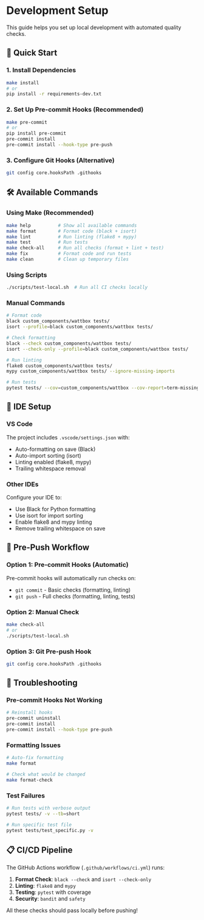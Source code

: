 # Development Setup

This guide helps you set up local development with automated quality checks.

## 🚀 Quick Start

### 1. Install Dependencies
```bash
make install
# or
pip install -r requirements-dev.txt
```

### 2. Set Up Pre-commit Hooks (Recommended)
```bash
make pre-commit
# or
pip install pre-commit
pre-commit install
pre-commit install --hook-type pre-push
```

### 3. Configure Git Hooks (Alternative)
```bash
git config core.hooksPath .githooks
```

## 🛠️ Available Commands

### Using Make (Recommended)
```bash
make help          # Show all available commands
make format        # Format code (black + isort)
make lint          # Run linting (flake8 + mypy)
make test          # Run tests
make check-all     # Run all checks (format + lint + test)
make fix           # Format code and run tests
make clean         # Clean up temporary files
```

### Using Scripts
```bash
./scripts/test-local.sh  # Run all CI checks locally
```

### Manual Commands
```bash
# Format code
black custom_components/wattbox tests/
isort --profile=black custom_components/wattbox tests/

# Check formatting
black --check custom_components/wattbox tests/
isort --check-only --profile=black custom_components/wattbox tests/

# Run linting
flake8 custom_components/wattbox tests/
mypy custom_components/wattbox tests/ --ignore-missing-imports

# Run tests
pytest tests/ --cov=custom_components/wattbox --cov-report=term-missing
```

## 🔧 IDE Setup

### VS Code
The project includes `.vscode/settings.json` with:
- Auto-formatting on save (Black)
- Auto-import sorting (isort)
- Linting enabled (flake8, mypy)
- Trailing whitespace removal

### Other IDEs
Configure your IDE to:
- Use Black for Python formatting
- Use isort for import sorting
- Enable flake8 and mypy linting
- Remove trailing whitespace on save

## 🚨 Pre-Push Workflow

### Option 1: Pre-commit Hooks (Automatic)
Pre-commit hooks will automatically run checks on:
- `git commit` - Basic checks (formatting, linting)
- `git push` - Full checks (formatting, linting, tests)

### Option 2: Manual Check
```bash
make check-all
# or
./scripts/test-local.sh
```

### Option 3: Git Pre-push Hook
```bash
git config core.hooksPath .githooks
```

## 🐛 Troubleshooting

### Pre-commit Hooks Not Working
```bash
# Reinstall hooks
pre-commit uninstall
pre-commit install
pre-commit install --hook-type pre-push
```

### Formatting Issues
```bash
# Auto-fix formatting
make format

# Check what would be changed
make format-check
```

### Test Failures
```bash
# Run tests with verbose output
pytest tests/ -v --tb=short

# Run specific test file
pytest tests/test_specific.py -v
```

## 📋 CI/CD Pipeline

The GitHub Actions workflow (`.github/workflows/ci.yml`) runs:
1. **Format Check**: `black --check` and `isort --check-only`
2. **Linting**: `flake8` and `mypy`
3. **Testing**: `pytest` with coverage
4. **Security**: `bandit` and `safety`

All these checks should pass locally before pushing!

